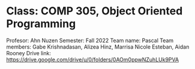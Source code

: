 # Class: COMP 305, Object Oriented Programming
  Profesor: Ahn Nuzen
  Semester: Fall 2022
  Team name: Pascal
  Team members: Gabe Krishnadasan, Alizea Hinz, Marrisa Nicole Esteban, Aidan Rooney
  Drive link: https://drive.google.com/drive/u/0/folders/0AOm0ppwNZuhLUk9PVA
